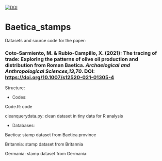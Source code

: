 [![DOI](https://zenodo.org/badge/DOI/10.5281/zenodo.7603021.svg)](https://doi.org/10.5281/zenodo.7603021)

# Baetica_stamps
Datasets and source code for the paper:

### **Coto-Sarmiento, M. & Rubio-Campillo, X. (2021)**: The tracing of trade: Exploring the patterns of olive oil production and distribution from Roman Baetica. *Archaelogical and Anthropological Sciences,13,70*. DOI: https://doi.org/10.1007/s12520-021-01305-4

Structure: 

- Codes:

Code.R: code

cleanquerydata.py: clean dataset in tiny data for R analysis

- Databases: 

Baetica: stamp dataset from Baetica province

Britannia: stamp dataset from Britannia

Germania: stamp dataset from Germania

